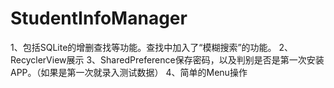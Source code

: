 # StudentInfoManager
1、包括SQLite的增删查找等功能。查找中加入了“模糊搜索”的功能。  2、RecyclerView展示  3、SharedPreference保存密码，以及判别是否是第一次安装APP。（如果是第一次就录入测试数据）  4、简单的Menu操作
